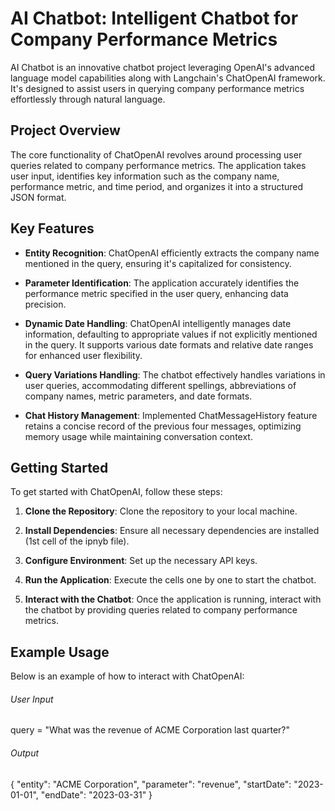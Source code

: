 # AI Chatbot: Intelligent Chatbot for Company Performance Metrics

AI Chatbot is an innovative chatbot project leveraging OpenAI's advanced language model capabilities along with Langchain's ChatOpenAI framework. It's designed to assist users in querying company performance metrics effortlessly through natural language.

## Project Overview

The core functionality of ChatOpenAI revolves around processing user queries related to company performance metrics. The application takes user input, identifies key information such as the company name, performance metric, and time period, and organizes it into a structured JSON format.

## Key Features

- **Entity Recognition**: ChatOpenAI efficiently extracts the company name mentioned in the query, ensuring it's capitalized for consistency.
  
- **Parameter Identification**: The application accurately identifies the performance metric specified in the user query, enhancing data precision.
  
- **Dynamic Date Handling**: ChatOpenAI intelligently manages date information, defaulting to appropriate values if not explicitly mentioned in the query. It supports various date formats and relative date ranges for enhanced user flexibility.
  
- **Query Variations Handling**: The chatbot effectively handles variations in user queries, accommodating different spellings, abbreviations of company names, metric parameters, and date formats.
  
- **Chat History Management**: Implemented ChatMessageHistory feature retains a concise record of the previous four messages, optimizing memory usage while maintaining conversation context.

## Getting Started

To get started with ChatOpenAI, follow these steps:

1. **Clone the Repository**: Clone the repository to your local machine.
   
2. **Install Dependencies**: Ensure all necessary dependencies are installed (1st cell of the ipnyb file).
   
3. **Configure Environment**: Set up the necessary API keys.
   
4. **Run the Application**: Execute the cells one by one to start the chatbot.
   
5. **Interact with the Chatbot**: Once the application is running, interact with the chatbot by providing queries related to company performance metrics.

## Example Usage

Below is an example of how to interact with ChatOpenAI:

###### User Input
query = "What was the revenue of ACME Corporation last quarter?"

###### Output
{
    "entity": "ACME Corporation",
    "parameter": "revenue",
    "startDate": "2023-01-01",
    "endDate": "2023-03-31"
}
